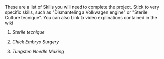 These are a list of Skills you will need to complete the project. Stick to very specific skills, such as "Dismanteling a Volkwagen engine" or "Sterile Culture tecnique".
You can also Link to video explinations contained in the wiki

1. *Sterile tecnique*

2. *Chick Embryo Surgery*

3. *Tungsten Needle Making*
 
